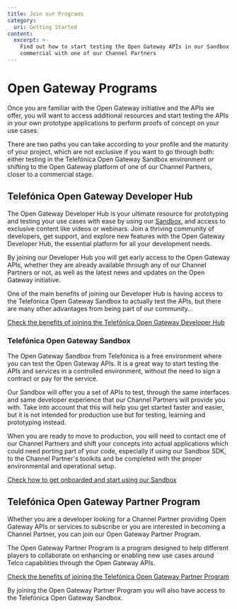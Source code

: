 ```yaml
---
title: Join our Programs
category:
  uri: Getting Started
content:
  excerpt: >-
    Find out how to start testing the Open Gateway APIs in our Sandbox or go
    commercial with one of our Channel Partners
---
```


# Open Gateway Programs

Once you are familiar with the Open Gateway initiative and the APIs we offer, you will want to access additional resources and start testing the APIs in your own prototype applications to perform proofs of concept on your use cases.

There are two paths you can take according to your profile and the maturity of your project, which are not exclusive if you want to go through both: either testing in the Telefónica Open Gateway Sandbox environment or shifting to the Open Gateway platform of one of our Channel Partners, closer to a commercial stage.

## Telefónica Open Gateway Developer Hub

The Open Gateway Developer Hub is your ultimate resource for prototyping and testing your use cases with ease by using our [Sandbox](/docs/sandbox), and access to exclusive content like videos or webinars. Join a thriving community of developers, get support, and explore new features with the Open Gateway Developer Hub, the essential platform for all your development needs.

By joining our Developer Hub you will get early access to the Open Gateway APIs, whether they are already available through any of our Channel Partners or not, as well as the latest news and updates on the Open Gateway initiative.

One of the main benefits of joining our Developer Hub is having access to the Telefónica Open Gateway Sandbox to actually test the APIs, but there are many other advantages from being part of our community...

[Check the benefits of joining the Telefónica Open Gateway Developer Hub](https://opengateway.telefonica.com/en/developer-hub)

### Telefónica Open Gateway Sandbox

The Open Gateway Sandbox from Telefónica is a free environment where you can test the Open Gateway APIs. It is a great way to start testing the APIs and services in a controlled environment, without the need to sign a contract or pay for the service.

Our Sandbox will offer you a set of APIs to test, through the same interfaces and same developer experience that our Channel Partners will provide you with. Take into account that this will help you get started faster and easier, but it is not intended for production use but for testing, learning and prototyping instead.

When you are ready to move to production, you will need to contact one of our Channel Partners and shift your concepts into actual applications which could need porting part of your code, especially if using our Sandbox SDK, to the Channel Partner's toolkits and be completed with the proper environmental and operational setup.

[Check how to get onboarded and start using our Sandbox](/docs/usethesandbox)

## Telefónica Open Gateway Partner Program

Whether you are a developer looking for a Channel Partner providing Open Gateway APIs or services to subscribe or you are interested in becoming a Channel Partner, you can join our Open Gateway Partner Program.

The Open Gateway Partner Program is a program designed to help different players to collaborate on enhancing or enabling new use cases around Telco capabilities through the Open Gateway APIs.

[Check the benefits of joining the Telefónica Open Gateway Partner Program](https://opengateway.telefonica.com/en/partner-program)

By joining the Open Gateway Partner Program you will also have access to the Telefónica Open Gateway Sandbox.
